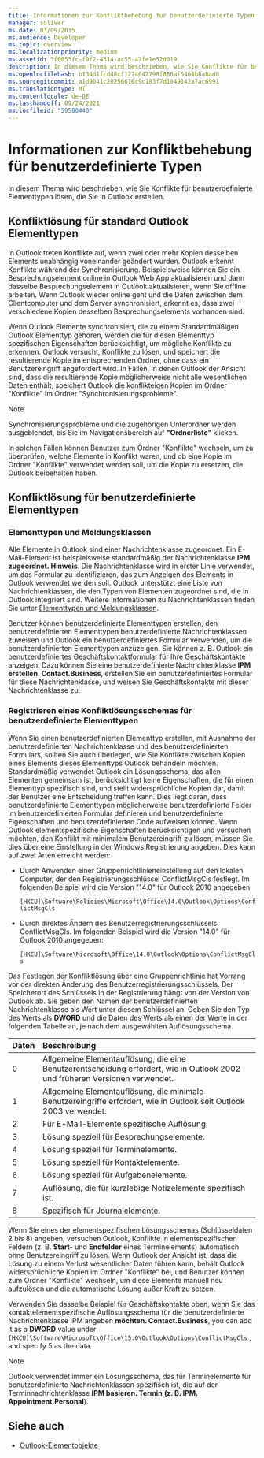 ```yaml
---
title: Informationen zur Konfliktbehebung für benutzerdefinierte Typen
manager: soliver
ms.date: 03/09/2015
ms.audience: Developer
ms.topic: overview
ms.localizationpriority: medium
ms.assetid: 3f0853fc-f9f2-4314-ac55-47fe1e52d019
description: In diesem Thema wird beschrieben, wie Sie Konflikte für benutzerdefinierte Elementtypen lösen, die Sie in Outlook erstellen.
ms.openlocfilehash: b134d1fcd48cf1274642798f880af5464b8a8ad0
ms.sourcegitcommit: a1d9041c20256616c9c183f7d1049142a7ac6991
ms.translationtype: MT
ms.contentlocale: de-DE
ms.lasthandoff: 09/24/2021
ms.locfileid: "59580440"
---
```

# <a name="about-conflict-resolution-for-custom-item-types"></a>Informationen zur Konfliktbehebung für benutzerdefinierte Typen

In diesem Thema wird beschrieben, wie Sie Konflikte für benutzerdefinierte Elementtypen lösen, die Sie in Outlook erstellen.
  
## <a name="conflict-resolution-for-standard-outlook-item-types"></a>Konfliktlösung für standard Outlook Elementtypen

In Outlook treten Konflikte auf, wenn zwei oder mehr Kopien desselben Elements unabhängig voneinander geändert wurden. Outlook erkennt Konflikte während der Synchronisierung. Beispielsweise können Sie ein Besprechungselement online in Outlook Web App aktualisieren und dann dasselbe Besprechungselement in Outlook aktualisieren, wenn Sie offline arbeiten. Wenn Outlook wieder online geht und die Daten zwischen dem Clientcomputer und dem Server synchronisiert, erkennt es, dass zwei verschiedene Kopien desselben Besprechungselements vorhanden sind.
  
Wenn Outlook Elemente synchronisiert, die zu einem Standardmäßigen Outlook Elementtyp gehören, werden die für diesen Elementtyp spezifischen Eigenschaften berücksichtigt, um mögliche Konflikte zu erkennen. Outlook versucht, Konflikte zu lösen, und speichert die resultierende Kopie im entsprechenden Ordner, ohne dass ein Benutzereingriff angefordert wird. In Fällen, in denen Outlook der Ansicht sind, dass die resultierende Kopie möglicherweise nicht alle wesentlichen Daten enthält, speichert Outlook die konflikteigen Kopien im Ordner "Konflikte" im Ordner "Synchronisierungsprobleme". 
  
> [!NOTE]
> Synchronisierungsprobleme und die zugehörigen Unterordner werden ausgeblendet, bis Sie im Navigationsbereich auf **"Ordnerliste"** klicken. 
  
In solchen Fällen können Benutzer zum Ordner "Konflikte" wechseln, um zu überprüfen, welche Elemente in Konflikt waren, und ob eine Kopie im Ordner "Konflikte" verwendet werden soll, um die Kopie zu ersetzen, die Outlook beibehalten haben.
  
## <a name="conflict-resolution-for-custom-item-types"></a>Konfliktlösung für benutzerdefinierte Elementtypen

### <a name="item-types-and-message-classes"></a>Elementtypen und Meldungsklassen
  
Alle Elemente in Outlook sind einer Nachrichtenklasse zugeordnet. Ein E-Mail-Element ist beispielsweise standardmäßig der Nachrichtenklasse **IPM zugeordnet. Hinweis**. Die Nachrichtenklasse wird in erster Linie verwendet, um das Formular zu identifizieren, das zum Anzeigen des Elements in Outlook verwendet werden soll. Outlook unterstützt eine Liste von Nachrichtenklassen, die den Typen von Elementen zugeordnet sind, die in Outlook integriert sind. Weitere Informationen zu Nachrichtenklassen finden Sie unter [Elementtypen und Meldungsklassen](https://msdn.microsoft.com/library/15b709cc-7486-b6c7-88a3-4a4d8e0ab292%28Office.15%29.aspx). 
  
Benutzer können benutzerdefinierte Elementtypen erstellen, den benutzerdefinierten Elementtypen benutzerdefinierte Nachrichtenklassen zuweisen und Outlook ein benutzerdefiniertes Formular verwenden, um die benutzerdefinierten Elementtypen anzuzeigen. Sie können z. B. Outlook ein benutzerdefiniertes Geschäftskontaktformular für Ihre Geschäftskontakte anzeigen. Dazu können Sie eine benutzerdefinierte Nachrichtenklasse **IPM erstellen. Contact.Business**, erstellen Sie ein benutzerdefiniertes Formular für diese Nachrichtenklasse, und weisen Sie Geschäftskontakte mit dieser Nachrichtenklasse zu. 
  
### <a name="registering-a-conflict-resolution-scheme-for-custom-item-types"></a>Registrieren eines Konfliktlösungsschemas für benutzerdefinierte Elementtypen
  
Wenn Sie einen benutzerdefinierten Elementtyp erstellen, mit Ausnahme der benutzerdefinierten Nachrichtenklasse und des benutzerdefinierten Formulars, sollten Sie auch überlegen, wie Sie Konflikte zwischen Kopien eines Elements dieses Elementtyps Outlook behandeln möchten. Standardmäßig verwendet Outlook ein Lösungsschema, das allen Elementen gemeinsam ist, berücksichtigt keine Eigenschaften, die für einen Elementtyp spezifisch sind, und stellt widersprüchliche Kopien dar, damit der Benutzer eine Entscheidung treffen kann. Dies liegt daran, dass benutzerdefinierte Elementtypen möglicherweise benutzerdefinierte Felder im benutzerdefinierten Formular definieren und benutzerdefinierte Eigenschaften und benutzerdefinierten Code aufweisen können. Wenn Outlook elementspezifische Eigenschaften berücksichtigen und versuchen möchten, den Konflikt mit minimalem Benutzereingriff zu lösen, müssen Sie dies über eine Einstellung in der Windows Registrierung angeben. Dies kann auf zwei Arten erreicht werden: 
  
- Durch Anwenden einer Gruppenrichtlinieneinstellung auf den lokalen Computer, der den Registrierungsschlüssel ConflictMsgCls festlegt. Im folgenden Beispiel wird die Version "14.0" für Outlook 2010 angegeben: 
  
   `[HKCU]\Software\Policies\Microsoft\Office\14.0\Outlook\Options\ConflictMsgCls`
    
- Durch direktes Ändern des Benutzerregistrierungsschlüssels ConflictMsgCls. Im folgenden Beispiel wird die Version "14.0" für Outlook 2010 angegeben: 
  
   `[HKCU]\Software\Microsoft\Office\14.0\Outlook\Options\ConflictMsgCls`
    
Das Festlegen der Konfliktlösung über eine Gruppenrichtlinie hat Vorrang vor der direkten Änderung des Benutzerregistrierungsschlüssels. Der Speicherort des Schlüssels in der Registrierung hängt von der Version von Outlook ab. Sie geben den Namen der benutzerdefinierten Nachrichtenklasse als Wert unter diesem Schlüssel an. Geben Sie den Typ des Werts als **DWORD** und die Daten des Werts als einen der Werte in der folgenden Tabelle an, je nach dem ausgewählten Auflösungsschema. 
  
|Daten  | Beschreibung  |
|:-----|:-----|
|0  <br/> |Allgemeine Elementauflösung, die eine Benutzerentscheidung erfordert, wie in Outlook 2002 und früheren Versionen verwendet.  <br/> |
|1  <br/> |Allgemeine Elementauflösung, die minimale Benutzereingriffe erfordert, wie in Outlook seit Outlook 2003 verwendet.  <br/> |
|2  <br/> |Für E-Mail-Elemente spezifische Auflösung.  <br/> |
|3  <br/> |Lösung speziell für Besprechungselemente.  <br/> |
|4   <br/> |Lösung speziell für Terminelemente.  <br/> |
|5  <br/> |Lösung speziell für Kontaktelemente.  <br/> |
|6   <br/> |Lösung speziell für Aufgabenelemente.  <br/> |
|7   <br/> |Auflösung, die für kurzlebige Notizelemente spezifisch ist.  <br/> |
|8   <br/> |Spezifisch für Journalelemente.  <br/> |
   
Wenn Sie eines der elementspezifischen Lösungsschemas (Schlüsseldaten 2 bis 8) angeben, versuchen Outlook, Konflikte in elementspezifischen Feldern (z. B. **Start-** und **Endfelder** eines Terminelements) automatisch ohne Benutzereingriff zu lösen. Wenn Outlook der Ansicht ist, dass die Lösung zu einem Verlust wesentlicher Daten führen kann, behält Outlook widersprüchliche Kopien im Ordner "Konflikte" bei, und Benutzer können zum Ordner "Konflikte" wechseln, um diese Elemente manuell neu aufzulösen und die automatische Lösung außer Kraft zu setzen. 
  
Verwenden Sie dasselbe Beispiel für Geschäftskontakte oben, wenn Sie das kontaktelementspezifische Auflösungsschema für die benutzerdefinierte Nachrichtenklasse IPM angeben **möchten. Contact.Business**, you can add it as a **DWORD** value under  `[HKCU]\Software\Microsoft\Office\15.0\Outlook\Options\ConflictMsgCls` , and specify 5 as the data. 
  
> [!NOTE]
> Outlook verwendet immer ein Lösungsschema, das für Terminelemente für benutzerdefinierte Nachrichtenklassen spezifisch ist, die auf der Terminnachrichtenklasse **IPM basieren. Termin** **(z. B. IPM. Appointment.Personal**). 
  
## <a name="see-also"></a>Siehe auch

- [Outlook-Elementobjekte](https://msdn.microsoft.com/library/6ea4babf-facf-4018-ef5a-4a484e55153a%28Office.15%29.aspx)

